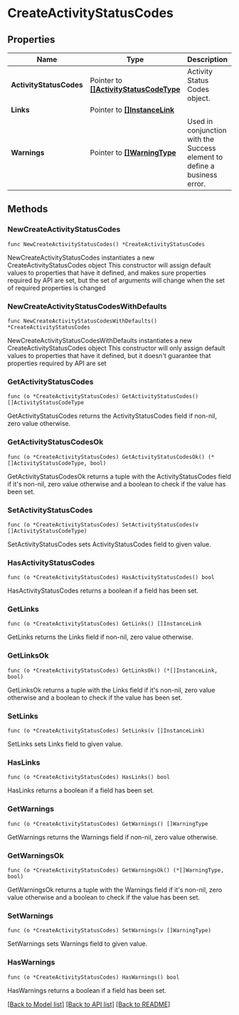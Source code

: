 # CreateActivityStatusCodes

## Properties

Name | Type | Description | Notes
------------ | ------------- | ------------- | -------------
**ActivityStatusCodes** | Pointer to [**[]ActivityStatusCodeType**](ActivityStatusCodeType.md) | Activity Status Codes object. | [optional] 
**Links** | Pointer to [**[]InstanceLink**](InstanceLink.md) |  | [optional] 
**Warnings** | Pointer to [**[]WarningType**](WarningType.md) | Used in conjunction with the Success element to define a business error. | [optional] 

## Methods

### NewCreateActivityStatusCodes

`func NewCreateActivityStatusCodes() *CreateActivityStatusCodes`

NewCreateActivityStatusCodes instantiates a new CreateActivityStatusCodes object
This constructor will assign default values to properties that have it defined,
and makes sure properties required by API are set, but the set of arguments
will change when the set of required properties is changed

### NewCreateActivityStatusCodesWithDefaults

`func NewCreateActivityStatusCodesWithDefaults() *CreateActivityStatusCodes`

NewCreateActivityStatusCodesWithDefaults instantiates a new CreateActivityStatusCodes object
This constructor will only assign default values to properties that have it defined,
but it doesn't guarantee that properties required by API are set

### GetActivityStatusCodes

`func (o *CreateActivityStatusCodes) GetActivityStatusCodes() []ActivityStatusCodeType`

GetActivityStatusCodes returns the ActivityStatusCodes field if non-nil, zero value otherwise.

### GetActivityStatusCodesOk

`func (o *CreateActivityStatusCodes) GetActivityStatusCodesOk() (*[]ActivityStatusCodeType, bool)`

GetActivityStatusCodesOk returns a tuple with the ActivityStatusCodes field if it's non-nil, zero value otherwise
and a boolean to check if the value has been set.

### SetActivityStatusCodes

`func (o *CreateActivityStatusCodes) SetActivityStatusCodes(v []ActivityStatusCodeType)`

SetActivityStatusCodes sets ActivityStatusCodes field to given value.

### HasActivityStatusCodes

`func (o *CreateActivityStatusCodes) HasActivityStatusCodes() bool`

HasActivityStatusCodes returns a boolean if a field has been set.

### GetLinks

`func (o *CreateActivityStatusCodes) GetLinks() []InstanceLink`

GetLinks returns the Links field if non-nil, zero value otherwise.

### GetLinksOk

`func (o *CreateActivityStatusCodes) GetLinksOk() (*[]InstanceLink, bool)`

GetLinksOk returns a tuple with the Links field if it's non-nil, zero value otherwise
and a boolean to check if the value has been set.

### SetLinks

`func (o *CreateActivityStatusCodes) SetLinks(v []InstanceLink)`

SetLinks sets Links field to given value.

### HasLinks

`func (o *CreateActivityStatusCodes) HasLinks() bool`

HasLinks returns a boolean if a field has been set.

### GetWarnings

`func (o *CreateActivityStatusCodes) GetWarnings() []WarningType`

GetWarnings returns the Warnings field if non-nil, zero value otherwise.

### GetWarningsOk

`func (o *CreateActivityStatusCodes) GetWarningsOk() (*[]WarningType, bool)`

GetWarningsOk returns a tuple with the Warnings field if it's non-nil, zero value otherwise
and a boolean to check if the value has been set.

### SetWarnings

`func (o *CreateActivityStatusCodes) SetWarnings(v []WarningType)`

SetWarnings sets Warnings field to given value.

### HasWarnings

`func (o *CreateActivityStatusCodes) HasWarnings() bool`

HasWarnings returns a boolean if a field has been set.


[[Back to Model list]](../README.md#documentation-for-models) [[Back to API list]](../README.md#documentation-for-api-endpoints) [[Back to README]](../README.md)


